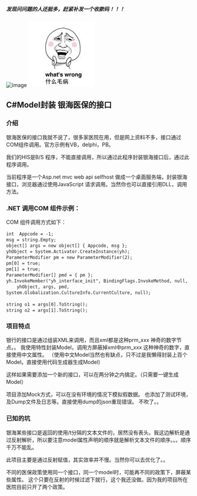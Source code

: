 
##### 发现问问题的人还挺多，赶紧补发一个收款码！！！

![image](https://raw.githubusercontent.com/zifeiniu/YinHaiYiBaoCSharpAPI/master/%E5%BE%AE%E4%BF%A1%E5%9B%BE%E7%89%87_20200311113458.jpg)
![image](https://github.com/AngelSXD/sxd_first_repository/blob/master/images/20160615165142.png)

## C#Model封装 银海医保的接口

### 介绍
银海医保的接口我就不说了，很多家医院在用，但是网上资料不多，接口通过COM组件调用。官方示例有VB，delphi，PB。

我们的HIS是B/S 程序，不能直接调用，所以通过此程序封装银海接口后，通过此程序调用。

当前程序是一个Asp.net mvc web api selfhost 做成一个桌面服务端，封装银海接口，浏览器通过使用JavaScript 请求调用。当然你也可以直接引用DLL，调用方法。


### .NET 调用COM 组件示例：

COM 组件调用方式如下：
```
int  Appcode = -1;
msg = string.Empty;
object[] args = new object[] { Appcode, msg };
yhObject = System.Activator.CreateInstance(yh);
ParameterModifier pm = new ParameterModifier(2);
pm[0] = true;
pm[1] = true;
ParameterModifier[] pmd = { pm };
yh.InvokeMember("yh_interface_init", BindingFlags.InvokeMethod, null,
	yhObject, args, pmd, System.Globalization.CultureInfo.CurrentCulture, null);

string o1 = args[0].ToString();
string o2 = args[1].ToString();
```

### 项目特点

银行的接口是通过组装XML来调用，而且xml都是这种prm_xxx 神奇的数字节点。。
我使用特性封装Model，调用方屏蔽掉xml中prm_xxx 这种神奇的数字，直接使用中文属性。
（使用中文Model当然也有缺点，只不过是我懒得封装上百个Model。直接使用代码生成器生成Model）

这样如果需要添加一个新的接口，可以在两分钟之内搞定。（只需要一键生成Model）

项目添加Mock方式，可以在没有环境的情况下模拟假数据。
也添加了测试环境，及Dump文件及日志等。直接使用dump的json重现错误。
不吹了。。


### 已知的坑

银海某些接口是返回的使用/t分隔的文本文件的，居然没有表头。我这边解析是通过反射解析，所以要注意model属性声明的顺序就是解析文本文件的顺序。。。顺序千万不能乱。

此项目主要是通过反射赋值，其实效率并不慢。当然你可以去优化了。。

不同的医保政策使用同一个接口，同一个model时，可能再不同的政策下，屏蔽某些属性。
这个只要在反射的时候过滤下就行，这个我还没做。因为我的项目所在医院目前只开了两个政策。

